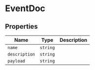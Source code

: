 # EventDoc

## Properties

| Name | Type | Description |
|------|------|-------------|
| `name` | `string` |  |
| `description` | `string` |  |
| `payload` | `string` |  |

